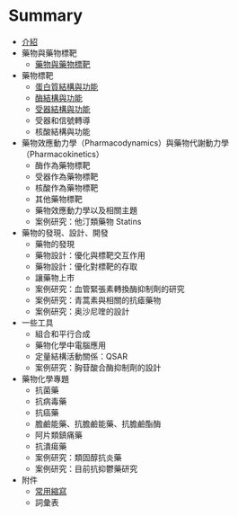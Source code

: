 # Summary

* [介紹](README.md)
* 藥物與藥物標靶
  * [藥物與藥物標靶](/medicineTarget.md)
* 藥物標靶
  * [蛋白質結構與功能](proteinStructureAndFunction.md)
  * [酶結構與功能](enzymeStructureAndFunction.md)
  * [受器結構與功能](receptorStructureAndFunction)
  * 受器和信號轉導
  * 核酸結構與功能
* 藥物效應動力學（Pharmacodynamics）與藥物代謝動力學（Pharmacokinetics）
  * 酶作為藥物標靶
  * 受器作為藥物標靶
  * 核酸作為藥物標靶
  * 其他藥物標靶
  * 藥物效應動力學以及相關主題
  * 案例研究：他汀類藥物 Statins
* 藥物的發現、設計、開發
  * 藥物的發現
  * 藥物設計：優化與標靶交互作用
  * 藥物設計：優化對標靶的存取
  * 讓藥物上市
  * 案例研究：血管緊張素轉換酶抑制劑的研究
  * 案例研究：青蒿素與相關的抗瘧藥物
  * 案例研究：奥沙尼喹的設計
* 一些工具
  * 組合和平行合成
  * 藥物化學中電腦應用
  * 定量結構活動關係：QSAR
  * 案例研究：胸苷酸合酶抑制劑的設計
* 藥物化學專題
  * 抗菌藥
  * 抗病毒藥
  * 抗癌藥
  * 膽鹼能藥、抗膽鹼能藥、抗膽鹼酯酶
  * 阿片類鎮痛藥
  * 抗潰瘍藥
  * 案例研究：類固醇抗炎藥
  * 案例研究：目前抗抑鬱藥研究
* 附件
  * [常用縮寫](/abbreviation.md)
  * 詞彙表



